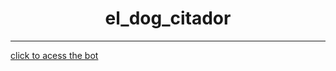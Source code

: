 <h1 align="center"> el_dog_citador </h1>
<hr>
<a href="https://twitter.com/el_dog_citador" target="_blank">click to acess the bot<a>
